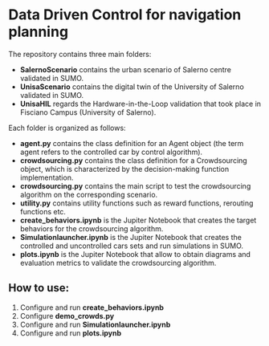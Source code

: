 # Data Driven Control for navigation planning

The repository contains three main folders:

* **SalernoScenario** contains the urban scenario of Salerno centre validated in SUMO.
* **UnisaScenario** contains the digital twin of the University of Salerno validated in SUMO.
* **UnisaHIL** regards the Hardware-in-the-Loop validation that took place in Fisciano Campus (University of Salerno).

Each folder is organized as follows:

* **agent.py** contains the class definition for an Agent object (the term agent refers to the controlled car by control algorithm).
* **crowdsourcing.py** contains the class definition for a Crowdsourcing object, which is characterized by the decision-making function implementation.
* **crowdsourcing.py** contains the main script to test the crowdsourcing algorithm on the corresponding scenario.
* **utility.py** contains utility functions such as reward functions, rerouting functions etc.
* **create_behaviors.ipynb** is the Jupiter Notebook that creates the target behaviors for the crowdsourcing algorithm.
* **Simulationlauncher.ipynb** is the Jupiter Notebook that creates the controlled and uncontrolled cars sets and run simulations in SUMO.
* **plots.ipynb** is the Jupiter Notebook that allow to obtain diagrams and evaluation metrics to validate the crowdsourcing algorithm.

## How to use:

1. Configure and run **create_behaviors.ipynb**
2. Configure **demo_crowds.py**
3. Configure and run **Simulationlauncher.ipynb**
4. Configure and run **plots.ipynb**
  